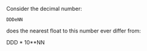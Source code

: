 Consider the decimal number:

    DDDeNN

does the nearest float to this number ever differ from:

DDD * 10**NN
